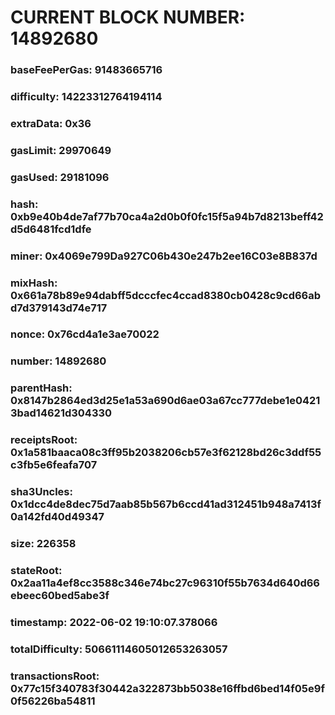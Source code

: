 # CURRENT BLOCK NUMBER: 14892680

### baseFeePerGas: 91483665716
### difficulty: 14223312764194114
### extraData: 0x36
### gasLimit: 29970649
### gasUsed: 29181096
### hash: 0xb9e40b4de7af77b70ca4a2d0b0f0fc15f5a94b7d8213beff42d5d6481fcd1dfe
### miner: 0x4069e799Da927C06b430e247b2ee16C03e8B837d
### mixHash: 0x661a78b89e94dabff5dcccfec4ccad8380cb0428c9cd66abd7d379143d74e717
### nonce: 0x76cd4a1e3ae70022
### number: 14892680
### parentHash: 0x8147b2864ed3d25e1a53a690d6ae03a67cc777debe1e04213bad14621d304330
### receiptsRoot: 0x1a581baaca08c3ff95b2038206cb57e3f62128bd26c3ddf55c3fb5e6feafa707
### sha3Uncles: 0x1dcc4de8dec75d7aab85b567b6ccd41ad312451b948a7413f0a142fd40d49347
### size: 226358
### stateRoot: 0x2aa11a4ef8cc3588c346e74bc27c96310f55b7634d640d66ebeec60bed5abe3f
### timestamp: 2022-06-02 19:10:07.378066
### totalDifficulty: 50661114605012653263057
### transactionsRoot: 0x77c15f340783f30442a322873bb5038e16ffbd6bed14f05e9f0f56226ba54811
